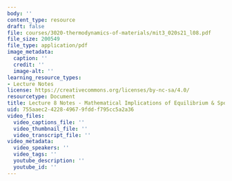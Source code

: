 ```yaml
---
body: ''
content_type: resource
draft: false
file: courses/3020-thermodynamics-of-materials/mit3_020s21_l08.pdf
file_size: 200549
file_type: application/pdf
image_metadata:
  caption: ''
  credit: ''
  image-alt: ''
learning_resource_types:
- Lecture Notes
license: https://creativecommons.org/licenses/by-nc-sa/4.0/
resourcetype: Document
title: Lecture 8 Notes - Mathematical Implications of Equilibrium & Spontaneous Processes
uid: 755aaec2-4228-4967-9fdd-f795cc5a2a36
video_files:
  video_captions_file: ''
  video_thumbnail_file: ''
  video_transcript_file: ''
video_metadata:
  video_speakers: ''
  video_tags: ''
  youtube_description: ''
  youtube_id: ''
---
```

